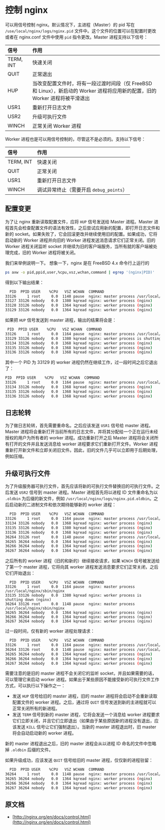 # 控制 nginx

可以用信号控制 nginx。默认情况下，主进程（Master）的 pid 写在 `/use/local/nginx/logs/nginx.pid` 文件中。这个文件的位置可以在配置时更改或者在 nginx.conf 文件中使用 `pid` 指令更改。Master 进程支持以下信号：

信号 | 作用
:---|:---
TERM, INT | 快速关闭
QUIT| 正常退出
HUP	| 当改变配置文件时，将有一段过渡时间段（仅 FreeBSD 和 Linux），新启动的 Worker 进程将应用新的配置，旧的 Worker 进程将被平滑退出
USR1| 重新打开日志文件
USR2| 升级可执行文件
WINCH| 正常关闭 Worker 进程

Worker 进程也是可以用信号控制的，尽管这不是必须的。支持以下信号：

信号 | 作用
:---|:---
TERM, INT | 快速关闭
QUIT | 正常关闭
USR1 | 重新打开日志文件
WINCH | 调试异常终止（需要开启 `debug_points`）

## 配置变更

为了让 nginx 重新读取配置文件，应将 `HUP` 信号发送给 Master 进程。Master 进程首先会检查配置文件的语法有效性，之后尝试应用新的配置，即打开日志文件和新的 socket。如果失败了，它会回滚更改并继续使用旧的配置。如果成功，它将启动新的 Worker 进程并向旧的 Worker 进程发送消息请求它们正常关闭。旧的 Worker 进程关闭监听 socket 并继续为旧的客户端服务，当所有就的客户端被处理完成，旧的 Worker 进程将被关闭。

我们来举例说明一下。 想象一下，nginx 是在 FreeBSD 4.x 命令行上运行的

```bash
ps axw -o pid,ppid,user,%cpu,vsz,wchan,command | egrep '(nginx|PID)'
```

得到以下输出结果：

```bash
  PID  PPID USER    %CPU   VSZ WCHAN  COMMAND
33126     1 root     0.0  1148 pause  nginx: master process /usr/local/nginx/sbin/nginx
33127 33126 nobody   0.0  1380 kqread nginx: worker process (nginx)
33128 33126 nobody   0.0  1364 kqread nginx: worker process (nginx)
33129 33126 nobody   0.0  1364 kqread nginx: worker process (nginx)
```

如果把 `HUP` 信号发送到 master 进程，输出的结果将会是：

```bash
 PID  PPID USER    %CPU   VSZ WCHAN  COMMAND
33126     1 root     0.0  1164 pause  nginx: master process /usr/local/nginx/sbin/nginx
33129 33126 nobody   0.0  1380 kqread nginx: worker process is shutting down (nginx)
33134 33126 nobody   0.0  1368 kqread nginx: worker process (nginx)
33135 33126 nobody   0.0  1368 kqread nginx: worker process (nginx)
33136 33126 nobody   0.0  1368 kqread nginx: worker process (nginx)
```

其中一个 PID 为 33129 的 worker 进程仍然在继续工作，过一段时间之后它退出了：

```bash
PID  PPID USER    %CPU   VSZ WCHAN  COMMAND
33126     1 root     0.0  1164 pause  nginx: master process /usr/local/nginx/sbin/nginx
33134 33126 nobody   0.0  1368 kqread nginx: worker process (nginx)
33135 33126 nobody   0.0  1368 kqread nginx: worker process (nginx)
33136 33126 nobody   0.0  1368 kqread nginx: worker process (nginx)
```

## 日志轮转

为了做日志轮转，首先需要重命名。之后应该发送 `USR1` 信号给 master 进程。Master 进程将会重新打开当前所有的日志文件，并将其分配给一个正在运行未经授权的用户为所有者的 worker 进程。成功重新打开之后 Master 进程将会关闭所有打开的文件并且发送消息给 worker 进程要求它们重新打开文件。Worker 进程重新打开新文件和立即关闭旧文件。因此，旧的文件几乎可以立即用于后期处理，例如压缩。

## 升级可执行文件

为了升级服务器可执行文件，首先应该将新的可执行文件替换旧的可执行文件。之后发送 `USR2` 信号到 master 进程。Master 进程首先将以进程 ID 文件重命名为以 `.oldbin` 为后缀的新文件，例如 `/usr/local/nginx/logs/nginx.pid.oldbin`。之后启动新的二进制文件和依次期待能够新的 worker 进程：

```bash
  PID  PPID USER    %CPU   VSZ WCHAN  COMMAND
33126     1 root     0.0  1164 pause  nginx: master process /usr/local/nginx/sbin/nginx
33134 33126 nobody   0.0  1368 kqread nginx: worker process (nginx)
33135 33126 nobody   0.0  1380 kqread nginx: worker process (nginx)
33136 33126 nobody   0.0  1368 kqread nginx: worker process (nginx)
36264 33126 root     0.0  1148 pause  nginx: master process /usr/local/nginx/sbin/nginx
36265 36264 nobody   0.0  1364 kqread nginx: worker process (nginx)
36266 36264 nobody   0.0  1364 kqread nginx: worker process (nginx)
36267 36264 nobody   0.0  1364 kqread nginx: worker process (nginx)
```

之后所有的 worker 进程（旧的和新的）继续接收请求，如果 `WINCH` 信号被发送给了第一个 master 进程，它将向其 worker 进程发送消息要求它们正常关闭，之后它们开始退出：

```
  PID  PPID USER    %CPU   VSZ WCHAN  COMMAND
33126     1 root     0.0  1164 pause  nginx: master process /usr/local/nginx/sbin/nginx
33135 33126 nobody   0.0  1380 kqread nginx: worker process is shutting down (nginx)
36264 33126 root     0.0  1148 pause  nginx: master process /usr/local/nginx/sbin/nginx
36265 36264 nobody   0.0  1364 kqread nginx: worker process (nginx)
36266 36264 nobody   0.0  1364 kqread nginx: worker process (nginx)
36267 36264 nobody   0.0  1364 kqread nginx: worker process (nginx)
```

过一段时间，仅有新的 worker 进程处理请求：

```bash
  PID  PPID USER    %CPU   VSZ WCHAN  COMMAND
33126     1 root     0.0  1164 pause  nginx: master process /usr/local/nginx/sbin/nginx
36264 33126 root     0.0  1148 pause  nginx: master process /usr/local/nginx/sbin/nginx
36265 36264 nobody   0.0  1364 kqread nginx: worker process (nginx)
36266 36264 nobody   0.0  1364 kqread nginx: worker process (nginx)
36267 36264 nobody   0.0  1364 kqread nginx: worker process (nginx)
```

需要注意的是旧的 master 进程不会关闭它的监听 socket，并且如果需要的话，可以管理它来启动 worker 进程。如果出于某些原因不能接受新的可执行文件工作方式，可以执行以下操作之一：

- 发送 `HUP` 信号给旧的 master 进程，旧的 master 进程将会启动不会重新读取配置文件的 worker 进程。之后，通过将 `QUIT` 信号发送到新的主进程就可以正常关闭所有的新进程。
- 发送 `TERM` 信号到新的 master 进程，它将会发送一个消息给 worker 进程要求它们立即关闭，并且它们立即退出（如果由于某些原因新的进程没有退出，应该发送 `KILL` 信号让它们强制退出）。当新的 master 进程退出时，旧 master 将会自动启动新的 worker 进程。

新的 master 进程退出之后，旧的 master 进程会从以进程 ID 命名的文件中忽略掉 `.oldbin` 后缀的文件。

如果升级成功，应该发送 `QUIT` 信号给旧的 master 进程，仅仅新的进程驻留：

```bash
  PID  PPID USER    %CPU   VSZ WCHAN  COMMAND
36264     1 root     0.0  1148 pause  nginx: master process /usr/local/nginx/sbin/nginx
36265 36264 nobody   0.0  1364 kqread nginx: worker process (nginx)
36266 36264 nobody   0.0  1364 kqread nginx: worker process (nginx)
36267 36264 nobody   0.0  1364 kqread nginx: worker process (nginx)
```

## 原文档

- [http://nginx.org/en/docs/control.html](http://nginx.org/en/docs/control.html)
